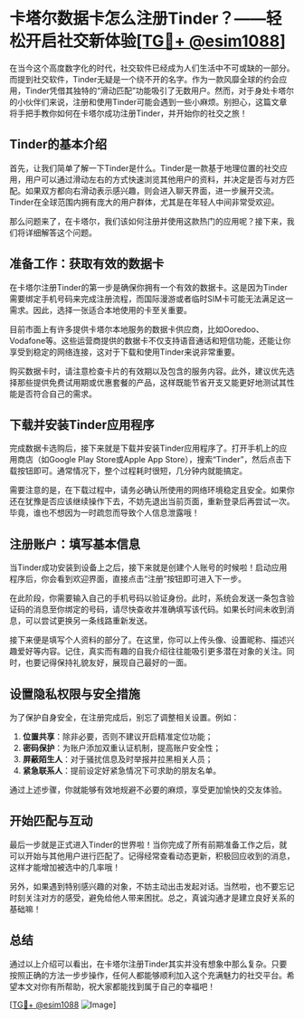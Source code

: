 # 卡塔尔数据卡怎么注册Tinder？——轻松开启社交新体验[[TG💪+ @esim1088](https://t.me/s/esim1088)]

在当今这个高度数字化的时代，社交软件已经成为人们生活中不可或缺的一部分。而提到社交软件，Tinder无疑是一个绕不开的名字。作为一款风靡全球的约会应用，Tinder凭借其独特的“滑动匹配”功能吸引了无数用户。然而，对于身处卡塔尔的小伙伴们来说，注册和使用Tinder可能会遇到一些小麻烦。别担心，这篇文章将手把手教你如何在卡塔尔成功注册Tinder，并开始你的社交之旅！

## Tinder的基本介绍

首先，让我们简单了解一下Tinder是什么。Tinder是一款基于地理位置的社交应用，用户可以通过滑动左右的方式快速浏览其他用户的资料，并决定是否与对方匹配。如果双方都向右滑动表示感兴趣，则会进入聊天界面，进一步展开交流。Tinder在全球范围内拥有庞大的用户群体，尤其是在年轻人中间非常受欢迎。

那么问题来了，在卡塔尔，我们该如何注册并使用这款热门的应用呢？接下来，我们将详细解答这个问题。

## 准备工作：获取有效的数据卡

在卡塔尔注册Tinder的第一步是确保你拥有一个有效的数据卡。这是因为Tinder需要绑定手机号码来完成注册流程，而国际漫游或者临时SIM卡可能无法满足这一需求。因此，选择一张适合本地使用的卡至关重要。

目前市面上有许多提供卡塔尔本地服务的数据卡供应商，比如Ooredoo、Vodafone等。这些运营商提供的数据卡不仅支持语音通话和短信功能，还能让你享受到稳定的网络连接，这对于下载和使用Tinder来说非常重要。

购买数据卡时，请注意检查卡片的有效期以及包含的服务内容。此外，建议优先选择那些提供免费试用期或优惠套餐的产品，这样既能节省开支又能更好地测试其性能是否符合自己的需求。

## 下载并安装Tinder应用程序

完成数据卡选购后，接下来就是下载并安装Tinder应用程序了。打开手机上的应用商店（如Google Play Store或Apple App Store），搜索“Tinder”，然后点击下载按钮即可。通常情况下，整个过程耗时很短，几分钟内就能搞定。

需要注意的是，在下载过程中，请务必确认所使用的网络环境稳定且安全。如果你还在犹豫是否应该继续操作下去，不妨先退出当前页面，重新登录后再尝试一次。毕竟，谁也不想因为一时疏忽而导致个人信息泄露哦！

## 注册账户：填写基本信息

当Tinder成功安装到设备上之后，接下来就是创建个人账号的时候啦！启动应用程序后，你会看到欢迎界面，直接点击“注册”按钮即可进入下一步。

在此阶段，你需要输入自己的手机号码以验证身份。此时，系统会发送一条包含验证码的消息至你绑定的号码，请尽快查收并准确填写该代码。如果长时间未收到消息，可以尝试更换另一条线路重新发送。

接下来便是填写个人资料的部分了。在这里，你可以上传头像、设置昵称、描述兴趣爱好等内容。记住，真实而有趣的自我介绍往往能吸引更多潜在对象的关注。同时，也要记得保持礼貌友好，展现自己最好的一面。

## 设置隐私权限与安全措施

为了保护自身安全，在注册完成后，别忘了调整相关设置。例如：

1. **位置共享**：除非必要，否则不建议开启精准定位功能；
2. **密码保护**：为账户添加双重认证机制，提高账户安全性；
3. **屏蔽陌生人**：对于骚扰信息及时举报并拉黑相关人员；
4. **紧急联系人**：提前设定好紧急情况下可求助的朋友名单。

通过上述步骤，你就能够有效地规避不必要的麻烦，享受更加愉快的交友体验。

## 开始匹配与互动

最后一步就是正式进入Tinder的世界啦！当你完成了所有前期准备工作之后，就可以开始与其他用户进行匹配了。记得经常查看动态更新，积极回应收到的消息，这样才能增加被选中的几率哦！

另外，如果遇到特别感兴趣的对象，不妨主动出击发起对话。当然啦，也不要忘记时刻关注对方的感受，避免给他人带来困扰。总之，真诚沟通才是建立良好关系的基础嘛！

## 总结

通过以上介绍可以看出，在卡塔尔注册Tinder其实并没有想象中那么复杂。只要按照正确的方法一步步操作，任何人都能够顺利加入这个充满魅力的社交平台。希望本文对你有所帮助，祝大家都能找到属于自己的幸福吧！

[[TG💪+ @esim1088](https://t.me/s/esim1088) ![Image](https://i.postimg.cc/4NQfJmqS/Snipaste-2025-05-13-00-14-12.png)]
